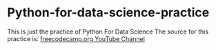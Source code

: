 # Python-for-data-science-practice
This is just the practice of Python For Data Science
The source for this practice is: <a href = "https://www.youtube.com/watch?v=LHBE6Q9XlzI">freecodecamp.org YouTube Channel</a>
